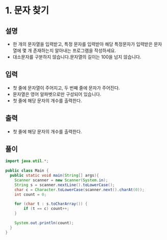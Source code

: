 # 1. 문자 찾기

## 설명

* 한 개의 문자열을 입력받고, 특정 문자를 입력받아 해당 특정문자가 입력받은 문자열에 몇 개 존재하는지 알아내는 프로그램을 작성하세요.
* 대소문자를 구분하지 않습니다.문자열의 길이는 100을 넘지 않습니다.

## 입력

* 첫 줄에 문자열이 주어지고, 두 번째 줄에 문자가 주어진다.
* 문자열은 영어 알파벳으로만 구성되어 있습니다.
* 첫 줄에 해당 문자의 개수를 출력한다.

## 출력

* 첫 줄에 해당 문자의 개수를 출력한다.

## 풀이

```java
import java.util.*;
  
public class Main {
  public static void main(String[] args){
    Scanner scanner = new Scanner(System.in);
    String s = scanner.nextLine().toLowerCase();
    char c = Character.toLowerCase(scanner.next().charAt(0));
    int count = 0;
    
    for (char t : s.toCharArray()) {
     	if (t == c) count++;
    }
    
    System.out.println(count);
  }
}
```